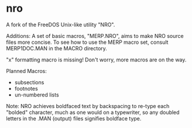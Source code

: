 # nro
A fork of the FreeDOS Unix-like utility "NRO".

Additions: A set of basic macros, "MERP.NRO", aims to make NRO source files more concise.
To see how to use the MERP macro set, consult MERP1DOC.MAN in the MACRO directory.

"x" formatting macro is missing! Don't worry, more macros are on the way.

Planned Macros:

* subsections
* footnotes
* un-numbered lists

Note: NRO achieves boldfaced text by backspacing to re-type each "bolded" character, much as one would on a typewriter,
so any doubled letters in the .MAN (output) files signifies boldface type.
